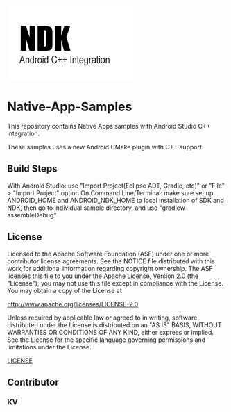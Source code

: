 

![screenshot](LOGO.jpg)

# Native-App-Samples
This repository contains Native Apps samples with Android Studio C++ integration.

These samples uses a new Android CMake plugin with C++ support.

## Build Steps
With Android Studio: use "Import Project(Eclipse ADT, Gradle, etc)" or "File" > "Import Project" option
On Command Line/Terminal: make sure set up ANDROID_HOME and ANDROID_NDK_HOME to local installation of SDK and NDK, then go to individual sample directory, and use "gradlew assembleDebug"

## License

Licensed to the Apache Software Foundation (ASF) under one or more contributor license agreements. See the NOTICE file distributed with this work for additional information regarding copyright ownership. The ASF licenses this file to you under the Apache License, Version 2.0 (the "License"); you may not use this file except in compliance with the License. You may obtain a copy of the License at

http://www.apache.org/licenses/LICENSE-2.0

Unless required by applicable law or agreed to in writing, software distributed under the License is distributed on an "AS IS" BASIS, WITHOUT WARRANTIES OR CONDITIONS OF ANY KIND, either express or implied. See the License for the specific language governing permissions and limitations under the License.

<a href="https://github.com/NativeCodeSamples/native-app-samples/blob/master/LICENSE">LICENSE</a>

## Contributor

### KV
